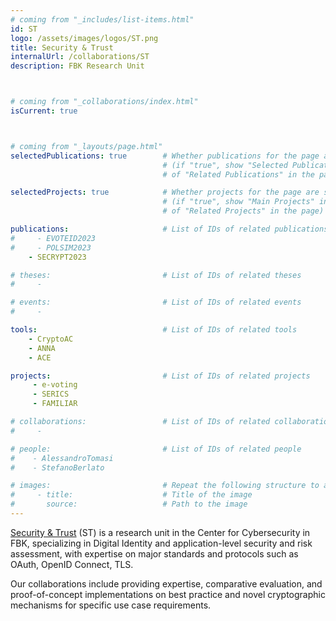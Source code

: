 ```yaml
---
# coming from "_includes/list-items.html"
id: ST
logo: /assets/images/logos/ST.png
title: Security & Trust
internalUrl: /collaborations/ST
description: FBK Research Unit



# coming from "_collaborations/index.html"
isCurrent: true



# coming from "_layouts/page.html"
selectedPublications: true        # Whether publications for the page are selected 
                                  # (if "true", show "Selected Publications" instead  
                                  # of "Related Publications" in the page)

selectedProjects: true            # Whether projects for the page are selected 
                                  # (if "true", show "Main Projects" instead  
                                  # of "Related Projects" in the page)

publications:                     # List of IDs of related publications
#     - EVOTEID2023
#     - POLSIM2023
    - SECRYPT2023

# theses:                         # List of IDs of related theses
#     - 

# events:                         # List of IDs of related events
#     - 

tools:                            # List of IDs of related tools
    - CryptoAC
    - ANNA
    - ACE

projects:                         # List of IDs of related projects
     - e-voting
     - SERICS
     - FAMILIAR

# collaborations:                 # List of IDs of related collaborations
#     - 

# people:                         # List of IDs of related people
#    - AlessandroTomasi
#    - StefanoBerlato

# images:                         # Repeat the following structure to add more images
#     - title:                    # Title of the image
#       source:                   # Path to the image
---
```


[Security & Trust](https://st.fbk.eu/) (ST) is a research unit in the Center for Cybersecurity in FBK, specializing in Digital Identity and application-level security and risk assessment, with expertise on major standards and protocols such as OAuth, OpenID Connect, TLS.

Our collaborations include providing expertise, comparative evaluation, and proof-of-concept implementations on best practice and novel cryptographic mechanisms for specific use case requirements.
